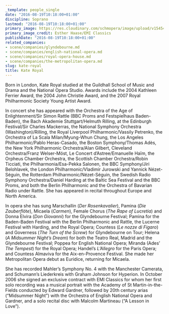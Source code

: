 ```yaml
---
_template: people_single
date: "2016-08-19T10:18:00+01:00"
discipline: Soprano
lastmod: "2016-08-19T10:18:00+01:00"
primary_image: https://res.cloudinary.com/schmopera/image/upload/v1545409169/media/webhook-uploads/1471598234390/2016-08-19---Kate-Royal.jpg.jpg
primary_image_credit: Esther Haase/EMI Classics
publishDate: "2016-08-19T10:18:00+01:00"
related_companies:
- scene/companies/glyndebourne.md
- scene/companies/english-national-opera.md
- scene/companies/royal-opera-house.md
- scene/companies/the-metropolitan-opera.md
slug: kate-royal
title: Kate Royal
---
```


Born in London, Kate Royal studied at the Guildhall School of Music and Drama and the National Opera Studio. Awards include the 2004 Kathleen Ferrier Award, the 2004 John Christie Award, and the 2007 Royal Philharmonic Society Young Artist Award.

In concert she has appeared with the Orchestra of the Age of Enlightenment/Sir Simon Rattle (BBC Proms and Festspielhaus Baden-Baden), the Bach Akademie Stuttgart/Helmuth Rilling, at the Edinburgh Festival/Sir Charles Mackerras, the National Symphony Orchestra (Washington)/Rilling, the Royal Liverpool Philharmonic/Vassily Petrenko, the Orchestra of La Scala Milan/Myung-Whun Chung, the Los Angeles Philharmonic/Pablo Heras-Casado, the Boston Symphony/Thomas Adès, the New York Philharmonic Orchestra/Alan Gilbert, Cleveland Orchestra/Franz Welser-Möst,  Le Concert d’Astree/Emanuelle Haïm, the Orpheus Chamber Orchestra, the Scottish Chamber Orchestra/Robin Ticciati, the Philharmonia/Esa-Pekka Salonen, the BBC Symphony/Jiri Belohlavek, the London Philharmonic/Vladimir Jurowski and Yannick Nézet-Séguin, the Rotterdam Philharmonic/Nézet-Séguin, the Swedish Radio Symphony Orchestra/Daniel Harding at the Baltic Sea Festival and the BBC Proms, and both the Berlin Philharmonic and the Orchestra of Bavarian Radio under Rattle. She has appeared in recital throughout Europe and North America.

In opera she has sung Marschallin (*Der Rosenkavalier*), Pamina (*Die Zauberflöte*), Micaela (*Carmen*), Female Chorus (*The Rape of Lucretia*) and Donna Elvira (*Don Giovanni*) for the Glyndebourne Festival; Pamina for the Baden-Baden Festival with the Berlin Philharmonic and Rattle, the Lucerne Festival with Harding, and the Royal Opera; Countess (*Le nozze di Figaro*) and Governess (*The Turn of the Screw*) for Glyndebourne on Tour; Helena (*A Midsummer Night’s Dream*) for both the Teatro Real, Madrid and the Glyndebourne Festival; Poppea for English National Opera; Miranda (Ades’ *The Tempest*) for the Royal Opera; Handel’s *L’Allegro* for the Paris Opera; and Countess Almaviva for the Aix-en-Provence Festival. She made her Metropolitan Opera debut as Euridice, returning for Micaela.

She has recorded Mahler’s Symphony No. 4 with the Manchester Camerata, and Schumann’s Liederkreis with Graham Johnson for Hyperion.  In October 2006 she signed an exclusive contract with EMI Classics for whom her first solo recording was a musical portrait with the Academy of St Martin-in-the-Fields conducted by Edward Gardner, followed by 20th century arias (“Midsummer Night”) with the Orchestra of English National Opera and Gardner, and a solo recital disc with Malcolm Martineau (“A Lesson in Love”).

